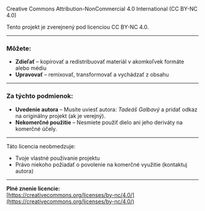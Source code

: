 Creative Commons Attribution-NonCommercial 4.0 International (CC BY-NC 4.0)

Tento projekt je zverejnený pod licenciou CC BY-NC 4.0.

---

### Môžete:
- **Zdieľať** – kopírovať a redistribuovať materiál v akomkoľvek formáte alebo médiu
- **Upravovať** – remixovať, transformovať a vychádzať z obsahu

---

### Za týchto podmienok:
- **Uvedenie autora** – Musíte uviesť autora: *Tadeáš Galbavý* a pridať odkaz na originálny projekt (ak je verejný).
- **Nekomerčné použitie** – Nesmiete použiť dielo ani jeho deriváty na komerčné účely.

---

Táto licencia neobmedzuje:
- Tvoje vlastné používanie projektu
- Právo niekoho požiadať o povolenie na komerčné využitie (kontaktuj autora)

---

**Plné znenie licencie:**  
[https://creativecommons.org/licenses/by-nc/4.0/](https://creativecommons.org/licenses/by-nc/4.0/)
